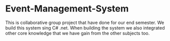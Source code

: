 # Event-Management-System
This is collaborative group project that have done for our end semester. We build this system sing C# .net. When building the system we also integrated other core knowledge that we have gain from the other subjects too.
